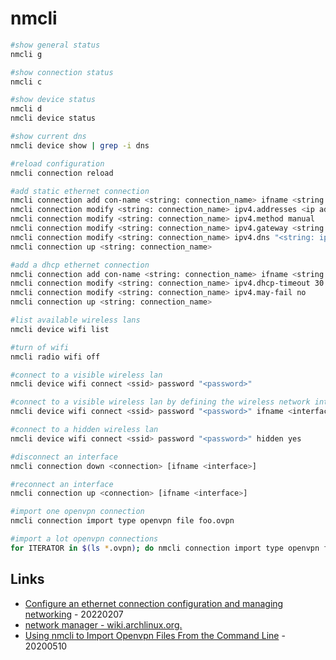 # nmcli

```bash
#show general status
nmcli g

#show connection status
nmcli c

#show device status
nmcli d
nmcli device status

#show current dns
nmcli device show | grep -i dns

#reload configuration
nmcli connection reload

#add static ethernet connection
nmcli connection add con-name <string: connection_name> ifname <string: interface name> type ethernet
nmcli connection modify <string: connection_name> ipv4.addresses <ip address>/<network mask>
nmcli connection modify <string: connection_name> ipv4.method manual
nmcli connection modify <string: connection_name> ipv4.gateway <string: ip address>
nmcli connection modify <string: connection_name> ipv4.dns "<string: ip address>[ <string: ip address>]"
nmcli connection up <string: connection_name>

#add a dhcp ethernet connection
nmcli connection add con-name <string: connection_name> ifname <string: interface name> type ethernet
nmcli connection modify <string: connection_name> ipv4.dhcp-timeout 30
nmcli connection modify <string: connection_name> ipv4.may-fail no
nmcli connection up <string: connection_name>

#list available wireless lans
nmcli device wifi list

#turn of wifi
nmcli radio wifi off

#connect to a visible wireless lan
nmcli device wifi connect <ssid> password "<password>"

#connect to a visible wireless lan by defining the wireless network interface
nmcli device wifi connect <ssid> password "<password>" ifname <interface>

#connect to a hidden wireless lan
nmcli device wifi connect <ssid> password "<password>" hidden yes

#disconnect an interface
nmcli connection down <connection> [ifname <interface>]

#reconnect an interface
nmcli connection up <connection> [ifname <interface>]

#import one openvpn connection
nmcli connection import type openvpn file foo.ovpn 

#import a lot openvpn connections
for ITERATOR in $(ls *.ovpn); do nmcli connection import type openvpn file ${ITERATOR}; done
```

## Links

* [Configure an ethernet connection configuration and managing networking](https://access.redhat.com/documentation/en-us/red_hat_enterprise_linux/8/html/configuring_and_managing_networking/configuring-an-ethernet-connection_configuring-and-managing-networking) - 20220207
* [network manager - wiki.archlinux.org.](https://wiki.archlinux.org/index.php/NetworkManager)
* [Using nmcli to Import Openvpn Files From the Command Line](https://www.putorius.net/mcli-import-openvpn.html) - 20200510

